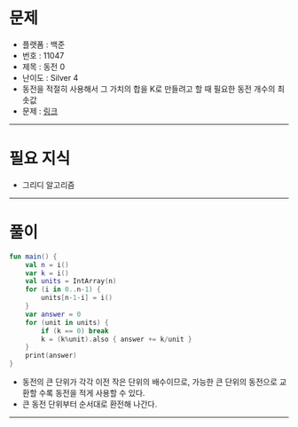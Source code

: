 # 문제
- 플랫폼 : 백준
- 번호 : 11047
- 제목 : 동전 0
- 난이도 : Silver 4
- 동전을 적절히 사용해서 그 가치의 합을 K로 만들려고 할 때 필요한 동전 개수의 최솟값
- 문제 : <a href="https://www.acmicpc.net/problem/11047" target="_blank">링크</a>

---

# 필요 지식
- 그리디 알고리즘

---

# 풀이
```kotlin
fun main() {
    val n = i()
    var k = i()
    val units = IntArray(n)
    for (i in 0..n-1) {
        units[n-1-i] = i()
    }
    var answer = 0
    for (unit in units) {
        if (k == 0) break
        k = (k%unit).also { answer += k/unit }
    }
    print(answer)
}
```
- 동전의 큰 단위가 각각 이전 작은 단위의 배수이므로, 가능한 큰 단위의 동전으로 교환할 수록 동전을 적게 사용할 수 있다.
- 큰 동전 단위부터 순서대로 환전해 나간다.

---
